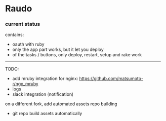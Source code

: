 # Raudo

### current status

contains:

- oauth with ruby
- only the app part works, but it let you deploy
- of the tasks / buttons, only deploy, restart, setup and rake work


---

TODO:


- add mruby integration for nginx: https://github.com/matsumoto-r/ngx_mruby
- logs
- slack integration (notification)


on a different fork, add automated assets repo building

- git repo build assets automatically
